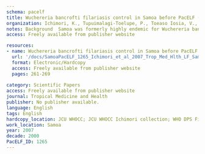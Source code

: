 ```yaml
---
schema: pacelf
title: Wuchereria bancrofti filariasis control in Samoa before PacELF (Pacific Programme to Eliminate Lymphatic Filarisis)
organization: Ichimori, K., Tupuimalagi-Toelupe, P., Toeaso Iosia, V., Graves, P.M.
notes: Background  Samoa was formerly highly endemic for Wuchereria bancrofti filariasis transmitted by Aedes mosquitoes. Previous control efforts including sporadic mass drug administration (MDA) campaigns have reduced the prevalence to low levels but have not succeeded in eliminating the disease. To effectively plan, model and evaluate the worldwide elimination effort, the Global Programme to Eliminate Lymphatic Filariasis (GPFLF) needs data on filariasis epidemiology (including age and sex-specific prevalence and the density of microfilariae (Mf)) and estimates of the number of years of MDA required for elimination. The five-year nationwide MDA campaign carried out in Samoa before the start of the Pacific Programme to Eliminate Lymphatic Filariasis (PacELF) generated extensive data on these issues. Methodology⁄Principal Findings  MDA campaigns were conducted in Samoa with diethylcarbamazine (DEC) in 1993 to 1995 and DEC plus ivermectin in 1996 to 1997 for all persons aged 2 years and above. Coverage of the MDA, as assessed from the campaign village register books, ranged from 62% to 97% depending on the year, and was over 80% in three out of five years. Village based surveys showed that prevalence of Mf declined from 4.3% in 1993 (N=10,256) to 1.1% in 1998 (N=4,054) (Pχ2=94.4, p<0.001). Males had a three- to five-fold higher prevalence than females, and this difference remained consistent over the five-year period. Transmission was still occurring over the period as shown by the occurrence of new infections in 3 children less than 5 years old out of 5,691 tested (five-year cumulative incidence of 0.53 per thousand children for the period 1993 to 1998). There was a statistically significant reduction in the geometric mean number of Mf per 60 μl in positive cases between 1993 (11.8) and 1998 (6.9) (t=2.61; p<0.01). The proportion of people with a high density of Mf - over 60 Mf per 60 μl (1000 per ml) - declined from to 19.4% to 4.0% (Pχ2=5.6, p=0.018). Conclusions⁄Significance  Five years of sustained MDA with DEC (3 years) and DEC plus ivermectin (2 years) reduced the prevalence of Mf of W.bancrofti in Samoa by 74%. Density of Mf in infected individuals was also significantly reduced. Males had a three to five-fold higher prevalence than women. New infections in children less than five years old still occurred at a low level, suggesting that transmission was not completely interrupted. These findings helped to prepare a sound monitoring and evaluation plan for PacELF.
access: Freely available from publisher website

resources:
- name: Wuchereria bancrofti filariasis control in Samoa before PacELF (Pacific Programme to Eliminate Lymphatic Filarisis)
  url: '/docs/SamoaPacELF_1265_Ichimori_et_al_2007_Trop_Med_Hlth_LF_Samoa_before_PacELF.pdf'
  format: Electronic/Hardcopy
  access: Freely available from publisher website
  pages: 261-269
 
category: Scientific Papers
access: Freely available from publisher website
journal: Tropical Medicine and Health
publisher: No publisher available. 
language: English 
tags: English 
hardcopy_location: JCU WHOCC; JCU WHOCC Ichimori collection; WHO DPS Fiji
work_location: Samoa
year: 2007
decade: 2000
PacELF_ID: 1265
---
```

